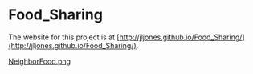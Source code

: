 # Food_Sharing

The website for this project is at [http://jljones.github.io/Food_Sharing/](http://jljones.github.io/Food_Sharing/).

[NeighborFood.png](NeighborFood.png)
